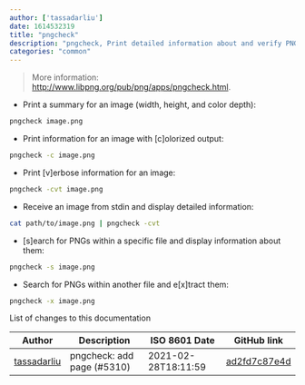 ```yaml
---
author: ['tassadarliu']
date: 1614532319
title: "pngcheck"
description: "pngcheck, Print detailed information about and verify PNG, JNG, and MNG files."
categories: "common"
---
```

> More information: <http://www.libpng.org/pub/png/apps/pngcheck.html>.

- Print a summary for an image (width, height, and color depth):

```bash
pngcheck image.png
```

- Print information for an image with [c]olorized output:

```bash
pngcheck -c image.png
```

- Print [v]erbose information for an image:

```bash
pngcheck -cvt image.png
```

- Receive an image from stdin and display detailed information:

```bash
cat path/to/image.png | pngcheck -cvt
```

- [s]earch for PNGs within a specific file and display information about them:

```bash
pngcheck -s image.png
```

- Search for PNGs within another file and e[x]tract them:

```bash
pngcheck -x image.png
```
List of changes to this documentation


Author | Description | ISO 8601 Date | GitHub link
------|-----|-----|-----
[tassadarliu](mailto:rhapsodyn@gmail.com) | pngcheck: add page (#5310) | 2021-02-28T18:11:59 | [ad2fd7c87e4d](https://github.com/tldr-pages/tldr/commit/ad2fd7c87e4d2b17fe3f3d0a462cc11483d900e6)

